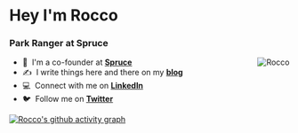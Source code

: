 
<h1 align="left" id="suhailkakar-title">Hey I'm Rocco</h1>
<h3 align="left">Park Ranger at Spruce</h3>


<a href="#Rocco-title">
  <img src="https://github-readme-stats.vercel.app/api?username=obstropolos&show_icons=true&theme=react&count_private=true&include_all_commits=true" alt="Rocco" align="right" />
</a>


- 🌲 &nbsp;I'm a co-founder at **[Spruce]**
- :writing_hand: &nbsp;I write things here and there on my **[blog]**
- :computer: &nbsp;Connect with me on **[LinkedIn]**
- :bird: &nbsp;Follow me on **[Twitter]**

[linkedin]: https://www.linkedin.com/in/gregoryvrocco "LinkedIn"
[twitter]: https://twitter.com/obstropolos "Twitter"
[blog]: https://rocco.network/blog-posts/
[spruce]: https://spruceid.com/

[![Rocco's github activity graph](https://activity-graph.herokuapp.com/graph?username=obstropolos&theme=react-dark)](https://github.com/obstropolos)




